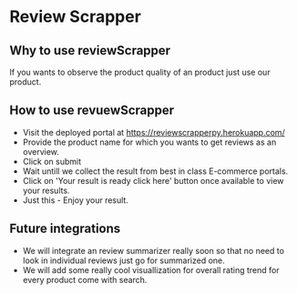 # Review Scrapper

## Why to use reviewScrapper
  If you wants to observe the product quality of an product just use our product.

## How to use revuewScrapper
 - Visit the deployed portal at https://reviewscrapperpy.herokuapp.com/
 - Provide the product name for which you wants to get reviews as an overview.
 - Click on submit
 - Wait untill we collect the result from best in class E-commerce portals.
 - Click on 'Your result is ready click here' button once available to view your results.
 - Just this - Enjoy your result.


## Future integrations
 - We will integrate an review summarizer really soon so that no need to look in individual reviews just go for summarized one.
 - We will add some really cool visuallization for overall rating trend for every product come with search.

